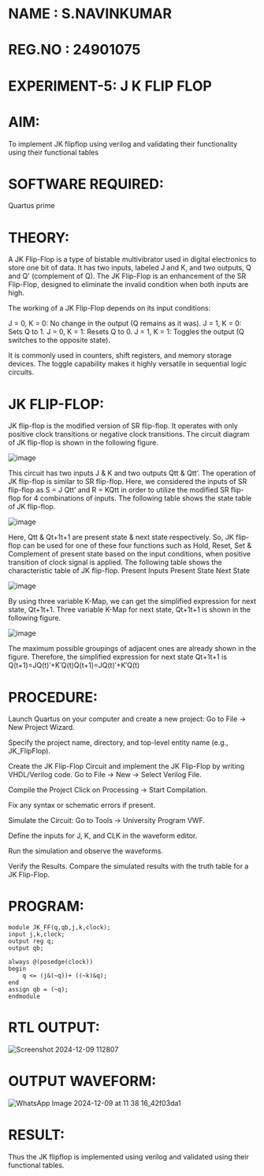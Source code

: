 # NAME : S.NAVINKUMAR
# REG.NO : 24901075
# EXPERIMENT-5: J K FLIP FLOP

# AIM: 

To implement  JK flipflop using verilog and validating their functionality using their functional tables

# SOFTWARE REQUIRED:

Quartus prime

# THEORY:

A JK Flip-Flop is a type of bistable multivibrator used in digital electronics to store one bit of data. It has two inputs, labeled J and K, and two outputs, Q and Q' (complement of Q). The JK Flip-Flop is an enhancement of the SR Flip-Flop, designed to eliminate the invalid condition when both inputs are high.

The working of a JK Flip-Flop depends on its input conditions:

J = 0, K = 0: No change in the output (Q remains as it was).
J = 1, K = 0: Sets Q to 1.
J = 0, K = 1: Resets Q to 0.
J = 1, K = 1: Toggles the output (Q switches to the opposite state).

It is commonly used in counters, shift registers, and memory storage devices. The toggle capability makes it highly versatile in sequential logic circuits.

# JK FLIP-FLOP: 

JK flip-flop is the modified version of SR flip-flop. It operates with only positive clock transitions or negative clock transitions. The circuit diagram of JK flip-flop is shown in the following figure.

![image](https://github.com/naavaneetha/JKFLIPFLOP-USING-IF-ELSE/assets/154305477/a649c30b-232b-4558-b188-fd6c09845180)


This circuit has two inputs J & K and two outputs Qtt & Qtt’. The operation of JK flip-flop is similar to SR flip-flop. Here, we considered the inputs of SR flip-flop as S = J Qtt’ and R = KQtt in order to utilize the modified SR flip-flop for 4 combinations of inputs. The following table shows the state table of JK flip-flop.

![image](https://github.com/naavaneetha/JKFLIPFLOP-USING-IF-ELSE/assets/154305477/c4360742-e8a8-4937-b089-c46c0433f9a3)

 
Here, Qtt & Qt+1t+1 are present state & next state respectively. So, JK flip-flop can be used for one of these four functions such as Hold, Reset, Set & Complement of present state based on the input conditions, when positive transition of clock signal is applied. The following table shows the characteristic table of JK flip-flop. Present Inputs Present State Next State
 
![image](https://github.com/naavaneetha/JKFLIPFLOP-USING-IF-ELSE/assets/154305477/6c275261-a6d5-4c37-a3a7-1e88ca11c4cd)

By using three variable K-Map, we can get the simplified expression for next state, Qt+1t+1. Three variable K-Map for next state, Qt+1t+1 is shown in the following figure.
 
![image](https://github.com/naavaneetha/JKFLIPFLOP-USING-IF-ELSE/assets/154305477/5174f41b-0ce0-4329-a372-6d1943ea6673)

The maximum possible groupings of adjacent ones are already shown in the figure. Therefore, the simplified expression for next state Qt+1t+1 is Q(t+1)=JQ(t)′+K′Q(t)Q(t+1)=JQ(t)′+K′Q(t)

# PROCEDURE:

Launch Quartus on your computer and create a new project:
Go to File → New Project Wizard.

Specify the project name, directory, and top-level entity name (e.g., JK_FlipFlop).

Create the JK Flip-Flop Circuit and implement the JK Flip-Flop by writing VHDL/Verilog code.
Go to File → New → Select Verilog File.

Compile the Project
Click on Processing → Start Compilation.

Fix any syntax or schematic errors if present.

Simulate the Circuit:
Go to Tools → University Program VWF.

Define the inputs for J, K, and CLK in the waveform editor.

Run the simulation and observe the waveforms.

Verify the Results.
Compare the simulated results with the truth table for a JK Flip-Flop.

# PROGRAM:
~~~
module JK_FF(q,qb,j,k,clock);
input j,k,clock;
output reg q;
output qb;

always @(posedge(clock))
begin
	q <= (j&(~q))+ ((~k)&q);
end
assign qb = (~q);
endmodule
~~~
# RTL OUTPUT:

![Screenshot 2024-12-09 112807](https://github.com/user-attachments/assets/3aa952c6-452b-4a95-a88f-f358341b71d6)


# OUTPUT WAVEFORM:

![WhatsApp Image 2024-12-09 at 11 38 16_42f03da1](https://github.com/user-attachments/assets/3aa78ebd-f302-4223-88ca-c4cb0344a0a5)

# RESULT:

Thus the JK flipflop is implemented using verilog and validated using their functional tables.
